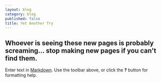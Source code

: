 ```yaml
---
layout: blog
category: blog
published: false
title: Yet Another Try
---
```

## Whoever is seeing these new pages is probably screaming... stop making new pages if you can't find them.

Enter text in [Markdown](http://daringfireball.net/projects/markdown/). Use the toolbar above, or click the **?** button for formatting help.
